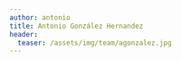 ```yaml
---
author: antonio
title: Antonio González Hernandez
header:
  teaser: /assets/img/team/agonzalez.jpg
---
```

